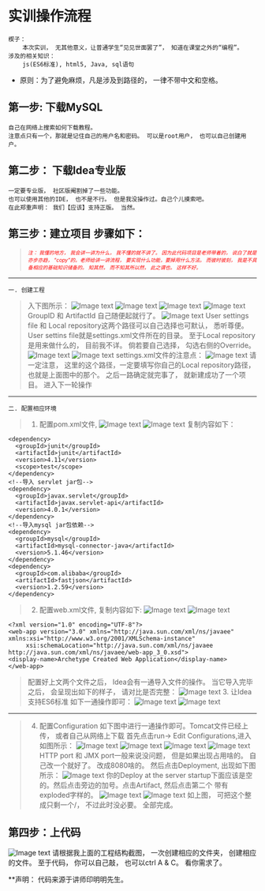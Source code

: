 # 实训操作流程
    楔子：
        本次实训， 无其他意义，让普通学生“见见世面罢了”， 知道在课堂之外的“编程”。
    涉及的相关知识：
        js(ES6标准), html5, Java, sql语句
* 原则：为了避免麻烦，凡是涉及到路径的， 一律不带中文和空格。
## 第一步: 下载MySQL
    自己在网络上搜索如何下载教程。
    注意点只有一个，那就是记住自己的用户名和密码。 可以是root用户， 也可以自己创建用户。 

## 第二步： 下载Idea专业版
    一定要专业版， 社区版阉割掉了一些功能。
    也可以使用其他的IDE， 也不是不行。 但是我没操作过。自己个儿摸索吧。 
    在此郑重声明： 我们【应该】支持正版。 当然。

## 第三步：建立项目 步骤如下：
>*<font size=1 color=red>注： 我懂的地方， 我会讲一讲为什么， 我不懂的就不讲了。 因为此代码项目是老师带着的， 
说白了就是亦步亦趋， “copy”的。老师给讲一讲流程， 要实现什么功能，要掉用什么方法。 
而彼时彼刻， 我是不具备相应的基础知识储备的。 知其然， 而不知其所以然， 此之谓也。 
这样不好。</font>*
---
    一. 创建工程
>   入下图所示：
    ![Image text](https://github.com/MuXTing/ShiXunInNUIST/blob/master/image-folder/1.png)
    ![Image text](https://github.com/MuXTing/ShiXunInNUIST/blob/master/image-folder/2.png)
    ![Image text](https://github.com/MuXTing/ShiXunInNUIST/blob/master/image-folder/3.png)
    ![Image text](https://github.com/MuXTing/ShiXunInNUIST/blob/master/image-folder/4.png)
    GroupID 和 ArtifactId 自己随便起就行了。
    ![Image text](https://github.com/MuXTing/ShiXunInNUIST/blob/master/image-folder/5.png)
    User settings file 和 Local repository这两个路径可以自己选择也可默认， 悉听尊便。
    User settins file就是settings.xml文件所在的目录。 
    至于Local repository是用来做什么的， 目前我不详。 
    倘若要自己选择， 勾选右侧的Override。
    ![Image text](https://github.com/MuXTing/ShiXunInNUIST/blob/master/image-folder/6.png)
    ![Image text](https://github.com/MuXTing/ShiXunInNUIST/blob/master/image-folder/7.png)
    settings.xml文件的注意点：
    ![Image text](https://github.com/MuXTing/ShiXunInNUIST/blob/master/image-folder/8.png)
    请一定注意， 这里的这个路径，一定要填写你自己的Local repository路径， 也就是上面图中的那个。 
    之后一路确定就完事了， 就新建成功了一个项目。
    进入下一轮操作
--- 
    二. 配置相应环境

>   1. 配置pom.xml文件, 
    ![Image text](https://github.com/MuXTing/ShiXunInNUIST/blob/master/image-folder/9.png)
    ![Image text](https://github.com/MuXTing/ShiXunInNUIST/blob/master/image-folder/10.png)
      复制内容如下：
>>      
    <dependency>
      <groupId>junit</groupId>
      <artifactId>junit</artifactId>
      <version>4.11</version>
      <scope>test</scope>
    </dependency>
    <!--导入 servlet jar包-->
    <dependency>
      <groupId>javax.servlet</groupId>
      <artifactId>javax.servlet-api</artifactId>
      <version>4.0.1</version>
    </dependency>
    <!--导入mysql jar包依赖-->
    <dependency>
      <groupId>mysql</groupId>
      <artifactId>mysql-connector-java</artifactId>
      <version>5.1.46</version>
    </dependency>
    <dependency>
      <groupId>com.alibaba</groupId>
      <artifactId>fastjson</artifactId>
      <version>1.2.59</version>
    </dependency>
>   2. 配置web.xml文件, 复制内容如下:
      ![Image text](https://github.com/MuXTing/ShiXunInNUIST/blob/master/image-folder/11.png)
      ![Image text](https://github.com/MuXTing/ShiXunInNUIST/blob/master/image-folder/12.png)
>>  
    <?xml version="1.0" encoding="UTF-8"?>
    <web-app version="3.0" xmlns="http://java.sun.com/xml/ns/javaee" xmlns:xsi="http://www.w3.org/2001/XMLSchema-instance"
         xsi:schemaLocation="http://java.sun.com/xml/ns/javaee
	http://java.sun.com/xml/ns/javaee/web-app_3_0.xsd">
    <display-name>Archetype Created Web Application</display-name>
    </web-app>

>   配置好上文两个文件之后， Idea会有一通导入文件的操作。 
    当它导入完毕之后， 会呈现出如下的样子， 请对比是否完整：
    ![Image text](https://github.com/MuXTing/ShiXunInNUIST/blob/master/image-folder/13.png)
>   3. 让Idea支持ES6标准
    如下一通操作即可：
    ![Image text](https://github.com/MuXTing/ShiXunInNUIST/blob/master/image-folder/14.png)
    ![Image text](https://github.com/MuXTing/ShiXunInNUIST/blob/master/image-folder/15.png)
---
>   4. 配置Configuration
    如下图中进行一通操作即可。Tomcat文件已经上传， 或者自己从网络上下载
    首先点击run-> Edit Configurations,进入如图所示：
    ![Image text](https://github.com/MuXTing/ShiXunInNUIST/blob/master/image-folder/18.png)
    ![Image text](https://github.com/MuXTing/ShiXunInNUIST/blob/master/image-folder/17.png)
    ![Image text](https://github.com/MuXTing/ShiXunInNUIST/blob/master/image-folder/19.png)
    ![Image text](https://github.com/MuXTing/ShiXunInNUIST/blob/master/image-folder/20.png)
    HTTP port 和 JMX port一般来说没问题， 但是如果出现占用啥的。 自己改一个就好了。 改成8080啥的。
    然后点击Deployment, 出现如下图所示：
    ![Image text](https://github.com/MuXTing/ShiXunInNUIST/blob/master/image-folder/21.png)
    你的Deploy at the server startup下面应该是空的。然后点击旁边的加号。点击Artifact, 然后点击第二个
    带有exploded字样的。
    ![Image text](https://github.com/MuXTing/ShiXunInNUIST/blob/master/image-folder/22.png)
    ![Image text](https://github.com/MuXTing/ShiXunInNUIST/blob/master/image-folder/23.png)
    如上图， 可把这个整成只剩一个/， 不过此时没必要。
    全部完成。 

## 第四步：上代码
![Image text](https://github.com/MuXTing/ShiXunInNUIST/blob/master/image-folder/16.png)
    请根据我上面的工程结构截图， 一次创建相应的文件夹， 创建相应的文件。 
    至于代码， 你可以自己敲， 也可以ctrl A & C。 看你需求了。 
    
**声明： 代码来源于讲师印明明先生。

